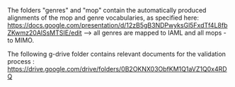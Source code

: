 The folders "genres" and "mop" contain the automatically produced alignments of the mop and genre vocabularies, as specified here:
https://docs.google.com/presentation/d/12zB5gB3NDPwyksGl5FxdTf4L8fbZKwmz20AlSsMTSIE/edit 
--> all genres are mapped to IAML and all mops - to MIMO.

The following g-drive folder contains relevant documents for the validation process :
https://drive.google.com/drive/folders/0B2OKNX03ObfKM1Q1aVZ1Q0x4RDQ 
